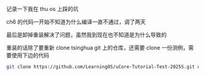记录一下我在 thu os 上踩的坑

ch6 的代码一开始不知道为什么编译一直不通过，调了两天

最后是卸掉重装解决了问题，虽然我到现在也不知道是为什么导致的

重装的话除了要重新 clone tsinghua git 上的仓库，还需要 clone 一份测例，需要使用下边的代码
```bash
git clone https://github.com/LearningOS/uCore-Tutorial-Test-2025S.git user
```



